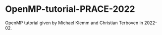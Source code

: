 # OpenMP-tutorial-PRACE-2022
OpenMP tutorial given by Michael Klemm and Christian Terboven in 2022-02.

